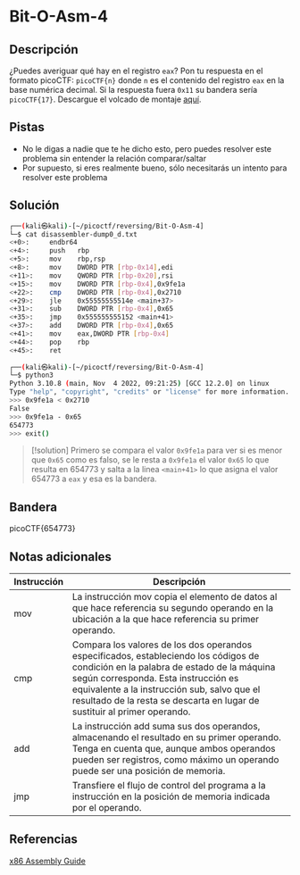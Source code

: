 # Bit-O-Asm-4

## Descripción
¿Puedes averiguar qué hay en el registro `eax`? Pon tu respuesta en el formato picoCTF: `picoCTF{n}` donde `n` es el contenido del registro `eax` en la base numérica decimal. Si la respuesta fuera `0x11` su bandera sería `picoCTF{17}`.
Descargue el volcado de montaje [aquí](https://artifacts.picoctf.net/c/511/disassembler-dump0_d.txt).

## Pistas
- No le digas a nadie que te he dicho esto, pero puedes resolver este problema sin entender la relación comparar/saltar
- Por supuesto, si eres realmente bueno, sólo necesitarás un intento para resolver este problema

## Solución
```bash
┌──(kali㉿kali)-[~/picoctf/reversing/Bit-O-Asm-4]
└─$ cat disassembler-dump0_d.txt 
<+0>:     endbr64 
<+4>:     push   rbp
<+5>:     mov    rbp,rsp
<+8>:     mov    DWORD PTR [rbp-0x14],edi
<+11>:    mov    QWORD PTR [rbp-0x20],rsi
<+15>:    mov    DWORD PTR [rbp-0x4],0x9fe1a
<+22>:    cmp    DWORD PTR [rbp-0x4],0x2710
<+29>:    jle    0x55555555514e <main+37>
<+31>:    sub    DWORD PTR [rbp-0x4],0x65
<+35>:    jmp    0x555555555152 <main+41>
<+37>:    add    DWORD PTR [rbp-0x4],0x65
<+41>:    mov    eax,DWORD PTR [rbp-0x4]
<+44>:    pop    rbp
<+45>:    ret
                                                                                                                
┌──(kali㉿kali)-[~/picoctf/reversing/Bit-O-Asm-4]
└─$ python3
Python 3.10.8 (main, Nov  4 2022, 09:21:25) [GCC 12.2.0] on linux
Type "help", "copyright", "credits" or "license" for more information.
>>> 0x9fe1a < 0x2710
False
>>> 0x9fe1a - 0x65
654773
>>> exit()
```

>[!solution]
>Primero se compara el valor `0x9fe1a` para ver si es menor que `0x65` como es falso, se le resta a `0x9fe1a` el valor `0x65` lo que resulta en 654773 y salta a la linea `<main+41>` lo que asigna el valor  654773 a `eax` y esa es la bandera.

## Bandera
picoCTF{654773}

## Notas adicionales
| Instrucción | Descripción |
|--------|--------|
| mov | La instrucción mov copia el elemento de datos al que hace referencia su segundo operando en la ubicación a la que hace referencia su primer operando. |
| cmp | Compara los valores de los dos operandos especificados, estableciendo los códigos de condición en la palabra de estado de la máquina según corresponda. Esta instrucción es equivalente a la instrucción sub, salvo que el resultado de la resta se descarta en lugar de sustituir al primer operando. |
| add | La instrucción add suma sus dos operandos, almacenando el resultado en su primer operando. Tenga en cuenta que, aunque ambos operandos pueden ser registros, como máximo un operando puede ser una posición de memoria. |
| jmp | Transfiere el flujo de control del programa a la instrucción en la posición de memoria indicada por el operando. |

## Referencias
[x86 Assembly Guide](https://www.cs.virginia.edu/~evans/cs216/guides/x86.html)